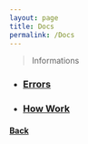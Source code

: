 ```yaml
---
layout: page
title: Docs
permalink: /Docs
---
```


> Informations

- <h3><a href="./Errors">Errors</a></h3>
- <h3><a href="./HowWork">How Work</a></h3>

<h4><a href=".">Back</a></h4>
